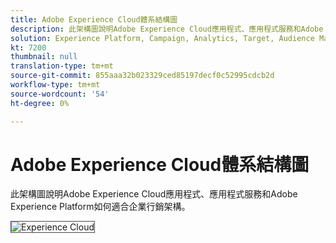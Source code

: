 ```yaml
---
title: Adobe Experience Cloud體系結構圖
description: 此架構圖說明Adobe Experience Cloud應用程式、應用程式服務和Adobe Experience Platform如何適合企業行銷架構。
solution: Experience Platform, Campaign, Analytics, Target, Audience Manager, Magento, Marketo, Advertising Cloud, Experience Manager Sites, Experience Manager Assets, Data Collection, Customer Journey Analytics, Journey Orchestration, Offer Decisioning, Real-time Customer Data Platform
kt: 7200
thumbnail: null
translation-type: tm+mt
source-git-commit: 855aaa32b023329ced85197decf0c52995cdcb2d
workflow-type: tm+mt
source-wordcount: '54'
ht-degree: 0%

---
```



# Adobe Experience Cloud體系結構圖

此架構圖說明Adobe Experience Cloud應用程式、應用程式服務和Adobe Experience Platform如何適合企業行銷架構。

<img src="assets/AEC.svg" alt="Experience Cloud" style="border:1px solid #4a4a4a" />